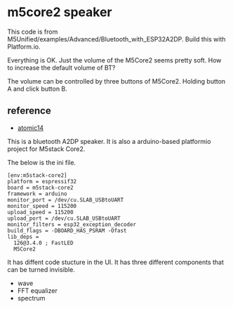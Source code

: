 # m5core2 speaker

This code is from M5Unified/examples/Advanced/Bluetooth_with_ESP32A2DP. Build this with Platform.io. 

Everything is OK. Just the volume of the M5Core2 seems pretty soft. How to increase the default volume of BT?

The volume can be controlled by three buttons of M5Core2. Holding button A and click button B.

## reference

* [atomic14](https://github.com/atomic14/m5stack-core2-audio-monitor)

This is a bluetooth A2DP speaker. It is also a arduino-based platformio project for M5stack Core2.

The below is the ini file.

```
[env:m5stack-core2]
platform = espressif32
board = m5stack-core2
framework = arduino
monitor_port = /dev/cu.SLAB_USBtoUART
monitor_speed = 115200
upload_speed = 115200
upload_port = /dev/cu.SLAB_USBtoUART
monitor_filters = esp32_exception_decoder
build_flags = -DBOARD_HAS_PSRAM -Ofast
lib_deps = 
  126@3.4.0 ; FastLED
  M5Core2
```

It has diffent code stucture in the UI. It has three different components that can be turned invisible. 

* wave
* FFT equalizer
* spectrum



